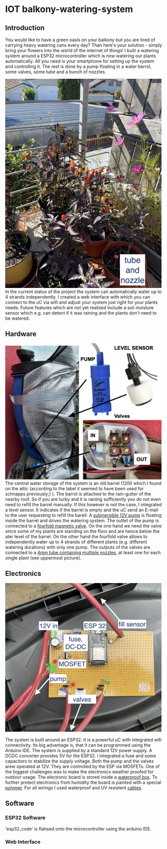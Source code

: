 # IOT balkony-watering-system

## Introduction
You would like to have a green oasis on your balkony but you are tired of carrying heavy watering cans every day? Than here's your solution - simply bring your flowers into the world of the internet of things! I built a watering system around a ESP32 microcontroller which is now watering our plants automatically. All you need is your smartphone for setting up the system and controlling it. The rest is done by a pump floating in a water barrol, some valves, some tube and a bunch of nozzles.
<!--![This is an image](./pictures/happy_plants.JPG =250x250)-->
<img src="./pictures/happy_plants.JPG" width="500">
In the current status of the project the system can automatically water up to 4 strands independently. I created a web interface with which you can connect to the uC via wifi and adjust your system just right for your plants needs. 
Future features which are not yet realized include a soil moisture sensor which e.g. can detect if it was raining and the plants don't need to be watered.

## Hardware
<img src="./pictures/pump_barrel_valves.png" width="500">
The central water storage of the system is an old barrel (120l) which I found on the attic (according to the label it seemed to have been used for schnapps previously;) ). The barrol is attached to the rain-gutter of the nearby roof. So if you are lucky and it is raining sufficiently you do not even need to refill the barrel manually. If this however is not the case, I integrated a level sensor. It indicates if the barrel is empty and the uC send an E-mail to the user requesting to refill the barell. 
A <a href="https://www.amazon.de/gp/product/B001CV02U4/ref=ppx_yo_dt_b_asin_title_o09_s00?ie=UTF8&psc=1/" target="_blank">submersible 12V pump</a> is floating inside the barrel and drives the watering system.
The outlet of the pump is connected to a <a href="https://www.amazon.de/gp/product/B07VG6VLL6/ref=ppx_yo_dt_b_asin_title_o01_s00?ie=UTF8&psc=1" target="_blank">fourfold magnetic valve</a>. On the one hand we need the valve since some of my plants are standing on the floor and are hence below the ater level of the barrel. On the other hand the fourfold valve allows to independently water up to 4 strands of different plants (e.g. different watering durations) with only one pump. 
The outputs of the valves are connected to a <a href="https://www.amazon.de/gp/product/B07GGVJRF9/ref=ppx_yo_dt_b_asin_title_o09_s01?ie=UTF8&psc=1" target="_blank">4mm tube containing multiple nozzles</a>, at least one for each single plant (see uppermost picture). 

## Electronics

<img src="./pictures/hardware.jpg" width="500">

The system is built around an ESP32. It is a powerful uC with integrated wifi connectivity. Its big advantage is, that it can be programmed using the Arduino IDE. The system is supplied by a standard 12V power supply. A DCDC converter provides 5V for the ESP32. I integrated a fuse and some capacitors to stabilize the supply voltage.
Both the pump and the valves arew operated at 12V. They are controlled by the ESP via MOSFETs.
One of the biggest challenges was to make the electronics weather proofed for outdoor usage. The electronic board is stored inside a <a href="https://www.amazon.de/gp/product/B07F937V5M/ref=ppx_yo_dt_b_asin_title_o05_s00?ie=UTF8&psc=1" target="_blank">waterproof box</a>. To further protect electronics from humidity the board is painted with a special <a href="https://www.conrad.de/de/p/kontakt-chemie-plastik-70-74309-aa-isolier-und-schutzlack-200-ml-813621.html" target="_blank">polymer</a>. For all wirings I used waterproof and UV resistent <a href="https://www.conrad.de/de/p/faber-kabel-030676-litze-sihf-j-3-x-1-mm-rot-meterware-1499131.html" target="_blank">cables</a>.

## Software

### ESP32 Software

'esp32_code' is flahsed onto the microcontroller using the arduino IDE. 

### Web Interface
